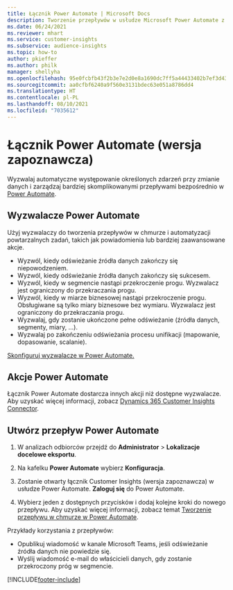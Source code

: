 ```yaml
---
title: Łącznik Power Automate | Microsoft Docs
description: Tworzenie przepływów w usłudze Microsoft Power Automate z poziomu aplikacji Dynamics 365 Customer Insights.
ms.date: 06/24/2021
ms.reviewer: mhart
ms.service: customer-insights
ms.subservice: audience-insights
ms.topic: how-to
author: pkieffer
ms.author: philk
manager: shellyha
ms.openlocfilehash: 95e0fcbfb43f2b3e7e2d0e8a1690dc7ff5a44433402b7ef3d437710eb0efff15
ms.sourcegitcommit: aa0cfbf6240a9f560e3131bdec63e051a8786dd4
ms.translationtype: HT
ms.contentlocale: pl-PL
ms.lasthandoff: 08/10/2021
ms.locfileid: "7035612"
---
```

# <a name="power-automate-connector-preview"></a>Łącznik Power Automate (wersja zapoznawcza)

Wyzwalaj automatyczne występowanie określonych zdarzeń przy zmianie danych i zarządzaj bardziej skomplikowanymi przepływami bezpośrednio w [Power Automate](https://flow.microsoft.com/).

## <a name="power-automate-triggers"></a>Wyzwalacze Power Automate

Użyj wyzwalaczy do tworzenia przepływów w chmurze i automatyzacji powtarzalnych zadań, takich jak powiadomienia lub bardziej zaawansowane akcje. 

- Wyzwól, kiedy odświeżanie źródła danych zakończy się niepowodzeniem. 
- Wyzwól, kiedy odświeżanie źródła danych zakończy się sukcesem.
- Wyzwól, kiedy w segmencie nastąpi przekroczenie progu. Wyzwalacz jest ograniczony do przekraczania progu.
- Wyzwól, kiedy w miarze biznesowej nastąpi przekroczenie progu. Obsługiwane są tylko miary biznesowe bez wymiaru. Wyzwalacz jest ograniczony do przekraczania progu.
- Wyzwalaj, gdy zostanie ukończone pełne odświeżanie (źródła danych, segmenty, miary, ...).
- Wyzwalaj po zakończeniu odświeżania procesu unifikacji (mapowanie, dopasowanie, scalanie).

[Skonfiguruj wyzwalacze w Power Automate.](https://flow.microsoft.com/connectors/shared_customerinsights/dynamics-365-customer-insights-connector/)

## <a name="power-automate-actions"></a>Akcje Power Automate

Łącznik Power Automate dostarcza innych akcji niż dostępne wyzwalacze. Aby uzyskać więcej informacji, zobacz [Dynamics 365 Customer Insights Connector](/connectors/customerinsights/).

## <a name="create-a-power-automate-flow"></a>Utwórz przepływ Power Automate

1. W analizach odbiorców przejdź do **Administrator** > **Lokalizacje docelowe eksportu**.

1. Na kafelku **Power Automate** wybierz **Konfiguracja**.

1. Zostanie otwarty łącznik Customer Insights (wersja zapoznawcza) w usłudze Power Automate. **Zaloguj się** do Power Automate.

1. Wybierz jeden z dostępnych przycisków i dodaj kolejne kroki do nowego przepływu. Aby uzyskać więcej informacji, zobacz temat [Tworzenie przepływu w chmurze w Power Automate](/power-automate/get-started-logic-flow).

Przykłady korzystania z przepływów: 
- Opublikuj wiadomość w kanale Microsoft Teams, jeśli odświeżanie źródła danych nie powiedzie się. 
- Wyślij wiadomość e-mail do właścicieli danych, gdy zostanie przekroczony próg w segmencie.



[!INCLUDE[footer-include](../includes/footer-banner.md)]
